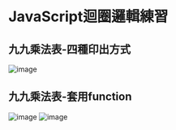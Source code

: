 # JavaScript迴圈邏輯練習
## 九九乘法表-四種印出方式
![image](https://user-images.githubusercontent.com/61260613/106721898-4070b380-6640-11eb-846f-0085cf78bf1e.png)

## 九九乘法表-套用function
![image](https://user-images.githubusercontent.com/61260613/106832796-524c6800-66cd-11eb-93a7-853ce2b45f77.png)
![image](https://user-images.githubusercontent.com/61260613/106832665-0b5e7280-66cd-11eb-965f-f20dfa0a14bf.png)
